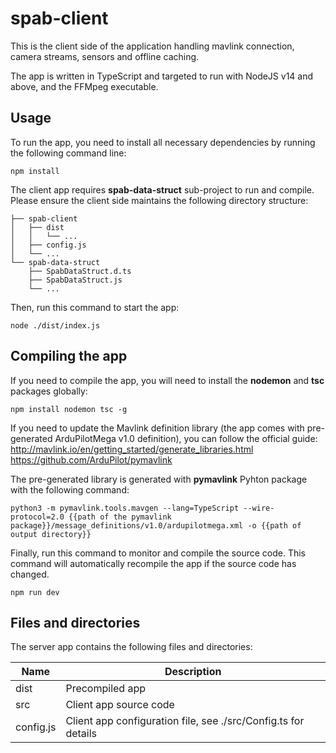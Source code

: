# spab-client
This is the client side of the application handling mavlink connection, camera streams, sensors and offline caching.

The app is written in TypeScript and targeted to run with NodeJS v14 and above, and the FFMpeg executable.


## Usage
To run the app, you need to install all necessary dependencies by running the following command line:
```
npm install
```

The client app requires **spab-data-struct** sub-project to run and compile. Please ensure the client side maintains the following directory structure:
```
├── spab-client  
│   ├── dist  
│   │   └── ...  
│   ├── config.js  
│   └── ...  
└── spab-data-struct  
    ├── SpabDataStruct.d.ts  
    ├── SpabDataStruct.js  
    └── ...  
```
Then, run this command to start the app:
```
node ./dist/index.js
```


## Compiling the app
If you need to compile the app, you will need to install the **nodemon** and **tsc** packages globally:
```
npm install nodemon tsc -g
```

If you need to update the Mavlink definition library (the app comes with pre-generated ArduPilotMega v1.0 definition), you can follow the official guide:  
http://mavlink.io/en/getting_started/generate_libraries.html  
https://github.com/ArduPilot/pymavlink  

The pre-generated library is generated with **pymavlink** Pyhton package with the following command:
```
python3 -m pymavlink.tools.mavgen --lang=TypeScript --wire-protocol=2.0 {{path of the pymavlink package}}/message_definitions/v1.0/ardupilotmega.xml -o {{path of output directory}}
```

Finally, run this command to monitor and compile the source code. This command will automatically recompile the app if the source code has changed.
```
npm run dev
```


## Files and directories
The server app contains the following files and directories:

| Name | Description |
| - | - |
| dist          | Precompiled app |
| src           | Client app source code |
| config.js     | Client app configuration file, see ./src/Config.ts for details |

